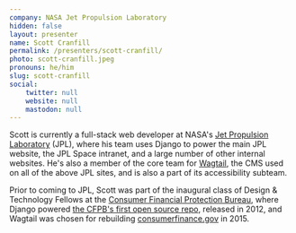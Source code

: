 ```yaml
---
company: NASA Jet Propulsion Laboratory
hidden: false
layout: presenter
name: Scott Cranfill
permalink: /presenters/scott-cranfill/
photo: scott-cranfill.jpeg
pronouns: he/him
slug: scott-cranfill
social:
    twitter: null
    website: null
    mastodon: null
---
```


Scott is currently a full-stack web developer at NASA's [Jet Propulsion Laboratory](https://www.jpl.nasa.gov/) (JPL), where his team uses Django to power the main JPL website, the JPL Space intranet, and a large number of other internal websites. He's also a member of the core team for [Wagtail](https://wagtail.org/), the CMS used on all of the above JPL sites, and is also a part of its accessibility subteam.

Prior to coming to JPL, Scott was part of the inaugural class of Design & Technology Fellows at the [Consumer Financial Protection Bureau](https://www.consumerfinance.gov/), where Django powered [the CFPB's first open source repo](https://github.com/cfpb/transit_subsidy), released in 2012, and Wagtail was chosen for rebuilding [consumerfinance.gov](https://github.com/cfpb/consumerfinance.gov) in 2015.
